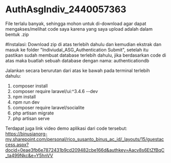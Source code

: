 # AuthAsgIndiv_2440057363
File terlalu banyak, sehingga mohon untuk di-download agar dapat mengakses/melihat code saya karena yang saya upload adalah dalam bentuk .zip



#Instalasi:
Download zip di atas terlebih dahulu dan kemudian ekstrak dan masuk ke folder "Indiviudal_ASG_Authentication Submit", setelah itu
pastikan sudah membuat database terlebih dahulu, jika berdasarkan code di atas maka buatlah sebuah database dengan nama: authenticationdb

Jalankan secara berurutan dari atas ke bawah pada terminal terlebih dahulu:
1. composer install
2. composer require laravel/ui:^3.4.6 --dev
3. npm install
4. npm run dev
5. composer require laravel/socialite
6. php artisan migrate
7. php artisan serve

Terdapat juga link video demo aplikasi dari code tersebut:
https://binusianorg-my.sharepoint.com/personal/rico_susanto_binus_ac_id/_layouts/15/guestaccess.aspx?docid=0eae3fb6e7872431b9cd209482cbe166d&authkey=Aacv8s6EtZfBqC_ta499Nkc&e=Y5hnVV
